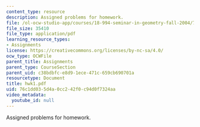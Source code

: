 ```yaml
---
content_type: resource
description: Assigned problems for homework.
file: /ol-ocw-studio-app/courses/18-994-seminar-in-geometry-fall-2004/76c1dd035d4a0cc242f0c94d0f7324aa_hwk1.pdf
file_size: 35410
file_type: application/pdf
learning_resource_types:
- Assignments
license: https://creativecommons.org/licenses/by-nc-sa/4.0/
ocw_type: OCWFile
parent_title: Assignments
parent_type: CourseSection
parent_uid: c38bdbfc-e8d9-1ece-471c-659cb690701a
resourcetype: Document
title: hwk1.pdf
uid: 76c1dd03-5d4a-0cc2-42f0-c94d0f7324aa
video_metadata:
  youtube_id: null
---
```

Assigned problems for homework.